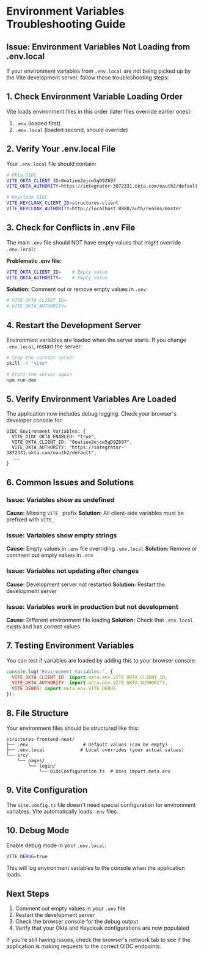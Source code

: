 # Environment Variables Troubleshooting Guide

## Issue: Environment Variables Not Loading from .env.local

If your environment variables from `.env.local` are not being picked up by the Vite development server, follow these troubleshooting steps:

## 1. Check Environment Variable Loading Order

Vite loads environment files in this order (later files override earlier ones):
1. `.env` (loaded first)
2. `.env.local` (loaded second, should override)

## 2. Verify Your .env.local File

Your `.env.local` file should contain:
```bash
# Okta OIDC
VITE_OKTA_CLIENT_ID=0oatiee2ejcw5gD9Z697
VITE_OKTA_AUTHORITY=https://integrator-3872331.okta.com/oauth2/default

# Keycloak OIDC
VITE_KEYCLOAK_CLIENT_ID=structures-client
VITE_KEYCLOAK_AUTHORITY=http://localhost:8888/auth/realms/master
```

## 3. Check for Conflicts in .env File

The main `.env` file should NOT have empty values that might override `.env.local`:

**Problematic .env file:**
```bash
VITE_OKTA_CLIENT_ID=    # Empty value
VITE_OKTA_AUTHORITY=    # Empty value
```

**Solution:** Comment out or remove empty values in `.env`:
```bash
# VITE_OKTA_CLIENT_ID=
# VITE_OKTA_AUTHORITY=
```

## 4. Restart the Development Server

Environment variables are loaded when the server starts. If you change `.env.local`, restart the server:

```bash
# Stop the current server
pkill -f "vite"

# Start the server again
npm run dev
```

## 5. Verify Environment Variables Are Loaded

The application now includes debug logging. Check your browser's developer console for:

```
OIDC Environment Variables: {
  VITE_OIDC_OKTA_ENABLED: "true",
  VITE_OKTA_CLIENT_ID: "0oatiee2ejcw5gD9Z697",
  VITE_OKTA_AUTHORITY: "https://integrator-3872331.okta.com/oauth2/default",
  ...
}
```

## 6. Common Issues and Solutions

### Issue: Variables show as undefined
**Cause:** Missing `VITE_` prefix
**Solution:** All client-side variables must be prefixed with `VITE_`

### Issue: Variables show empty strings
**Cause:** Empty values in `.env` file overriding `.env.local`
**Solution:** Remove or comment out empty values in `.env`

### Issue: Variables not updating after changes
**Cause:** Development server not restarted
**Solution:** Restart the development server

### Issue: Variables work in production but not development
**Cause:** Different environment file loading
**Solution:** Check that `.env.local` exists and has correct values

## 7. Testing Environment Variables

You can test if variables are loaded by adding this to your browser console:

```javascript
console.log('Environment Variables:', {
  VITE_OKTA_CLIENT_ID: import.meta.env.VITE_OKTA_CLIENT_ID,
  VITE_OKTA_AUTHORITY: import.meta.env.VITE_OKTA_AUTHORITY,
  VITE_DEBUG: import.meta.env.VITE_DEBUG
});
```

## 8. File Structure

Your environment files should be structured like this:

```
structures-frontend-next/
├── .env                    # Default values (can be empty)
├── .env.local             # Local overrides (your actual values)
└── src/
    └── pages/
        └── login/
            └── OidcConfiguration.ts  # Uses import.meta.env
```

## 9. Vite Configuration

The `vite.config.ts` file doesn't need special configuration for environment variables. Vite automatically loads `.env` files.

## 10. Debug Mode

Enable debug mode in your `.env.local`:
```bash
VITE_DEBUG=true
```

This will log environment variables to the console when the application loads.

## Next Steps

1. Comment out empty values in your `.env` file
2. Restart the development server
3. Check the browser console for the debug output
4. Verify that your Okta and Keycloak configurations are now populated

If you're still having issues, check the browser's network tab to see if the application is making requests to the correct OIDC endpoints. 